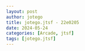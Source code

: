 ```yaml
---
layout: post
author: jotego
title: jotego.jtsf - 22e0205
date: 2024-05-24
categories: [Arcade, jtsf]
tags: [jotego.jtsf]
---
```



